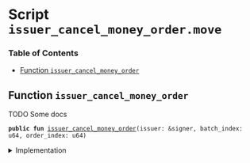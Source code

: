 
<a name="SCRIPT"></a>

# Script `issuer_cancel_money_order.move`

### Table of Contents

-  [Function `issuer_cancel_money_order`](#SCRIPT_issuer_cancel_money_order)



<a name="SCRIPT_issuer_cancel_money_order"></a>

## Function `issuer_cancel_money_order`

TODO Some docs


<pre><code><b>public</b> <b>fun</b> <a href="#SCRIPT_issuer_cancel_money_order">issuer_cancel_money_order</a>(issuer: &signer, batch_index: u64, order_index: u64)
</code></pre>



<details>
<summary>Implementation</summary>


<pre><code><b>fun</b> <a href="#SCRIPT_issuer_cancel_money_order">issuer_cancel_money_order</a>(issuer: &signer,
                              batch_index: u64,
                              order_index: u64,
) {
    <a href="../../modules/doc/MoneyOrder.md#0x1_MoneyOrder_issuer_cancel_money_order">MoneyOrder::issuer_cancel_money_order</a>(issuer, batch_index, order_index);
}
</code></pre>



</details>
